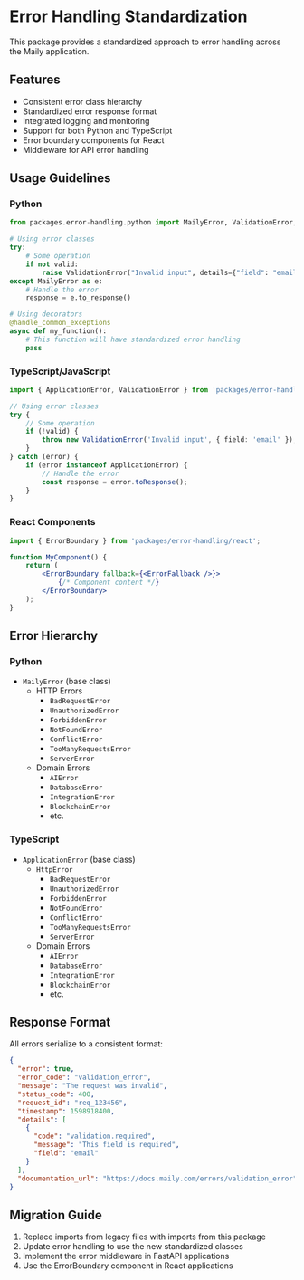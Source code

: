 # Error Handling Standardization

This package provides a standardized approach to error handling across the Maily application.

## Features

- Consistent error class hierarchy
- Standardized error response format
- Integrated logging and monitoring
- Support for both Python and TypeScript
- Error boundary components for React
- Middleware for API error handling

## Usage Guidelines

### Python

```python
from packages.error-handling.python import MailyError, ValidationError, handle_common_exceptions

# Using error classes
try:
    # Some operation
    if not valid:
        raise ValidationError("Invalid input", details={"field": "email"})
except MailyError as e:
    # Handle the error
    response = e.to_response()

# Using decorators
@handle_common_exceptions
async def my_function():
    # This function will have standardized error handling
    pass
```

### TypeScript/JavaScript

```typescript
import { ApplicationError, ValidationError } from 'packages/error-handling';

// Using error classes
try {
    // Some operation
    if (!valid) {
        throw new ValidationError('Invalid input', { field: 'email' });
    }
} catch (error) {
    if (error instanceof ApplicationError) {
        // Handle the error
        const response = error.toResponse();
    }
}
```

### React Components

```jsx
import { ErrorBoundary } from 'packages/error-handling/react';

function MyComponent() {
    return (
        <ErrorBoundary fallback={<ErrorFallback />}>
            {/* Component content */}
        </ErrorBoundary>
    );
}
```

## Error Hierarchy

### Python

- `MailyError` (base class)
  - HTTP Errors
    - `BadRequestError`
    - `UnauthorizedError`
    - `ForbiddenError`
    - `NotFoundError`
    - `ConflictError`
    - `TooManyRequestsError`
    - `ServerError`
  - Domain Errors
    - `AIError`
    - `DatabaseError`
    - `IntegrationError`
    - `BlockchainError`
    - etc.

### TypeScript

- `ApplicationError` (base class)
  - `HttpError`
    - `BadRequestError`
    - `UnauthorizedError`
    - `ForbiddenError`
    - `NotFoundError`
    - `ConflictError`
    - `TooManyRequestsError`
    - `ServerError`
  - Domain Errors
    - `AIError`
    - `DatabaseError`
    - `IntegrationError`
    - `BlockchainError`
    - etc.

## Response Format

All errors serialize to a consistent format:

```json
{
  "error": true,
  "error_code": "validation_error",
  "message": "The request was invalid",
  "status_code": 400,
  "request_id": "req_123456",
  "timestamp": 1598918400,
  "details": [
    {
      "code": "validation.required",
      "message": "This field is required",
      "field": "email"
    }
  ],
  "documentation_url": "https://docs.maily.com/errors/validation_error"
}
```

## Migration Guide

1. Replace imports from legacy files with imports from this package
2. Update error handling to use the new standardized classes
3. Implement the error middleware in FastAPI applications
4. Use the ErrorBoundary component in React applications